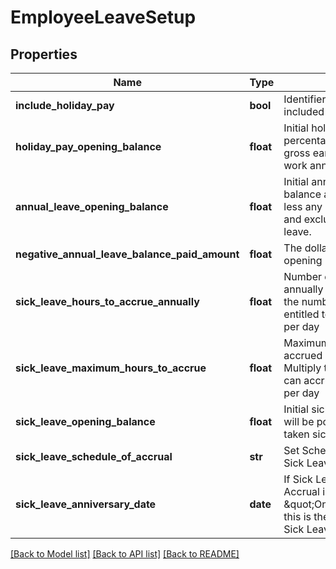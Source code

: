 # EmployeeLeaveSetup

## Properties
Name | Type | Description | Notes
------------ | ------------- | ------------- | -------------
**include_holiday_pay** | **bool** | Identifier if holiday pay will be included in each payslip | [optional] 
**holiday_pay_opening_balance** | **float** | Initial holiday pay balance. A percentage — usually 8% — of gross earnings since their last work anniversary. | [optional] 
**annual_leave_opening_balance** | **float** | Initial annual leave balance. The balance at their last anniversary, less any leave taken since then and excluding accrued annual leave. | [optional] 
**negative_annual_leave_balance_paid_amount** | **float** | The dollar value of annual leave opening balance if negative. | [optional] 
**sick_leave_hours_to_accrue_annually** | **float** | Number of hours accrued annually for sick leave. Multiply the number of days they&#39;re entitled to by the hours worked per day | [optional] 
**sick_leave_maximum_hours_to_accrue** | **float** | Maximum number of hours accrued annually for sick leave. Multiply the maximum days they can accrue by the hours worked per day | [optional] 
**sick_leave_opening_balance** | **float** | Initial sick leave balance. This will be positive unless they&#39;ve taken sick leave in advance | [optional] 
**sick_leave_schedule_of_accrual** | **str** | Set Schedule of Accrual Type for Sick Leave | [optional] 
**sick_leave_anniversary_date** | **date** | If Sick Leave Schedule of Accrual is \&quot;OnAnniversaryDate\&quot;, this is the date when entitled to Sick Leave | [optional] 

[[Back to Model list]](../README.md#documentation-for-models) [[Back to API list]](../README.md#documentation-for-api-endpoints) [[Back to README]](../README.md)


